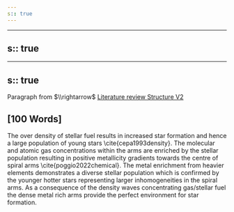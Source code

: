 ```yaml
---
s:: true
---
```

---
s:: true
---
---
s:: true
---
Paragraph from $\\rightarrow$ [Literature review Structure V2](./Literature%20review%20Structure%20V2.md)

## [100 Words]

The over density of stellar fuel results in increased star formation and hence a large population of young stars \\cite{cepa1993density}. The molecular and atomic gas concentrations within the arms are enriched by the stellar population resulting in positive metallicity gradients towards the centre of spiral arms \\cite{poggio2022chemical}. The metal enrichment from heavier elements demonstrates a diverse stellar population which is confirmed by the younger hotter stars representing larger inhomogeneities in the spiral arms. As a consequence of the density waves concentrating gas/stellar fuel the dense metal rich arms provide the perfect environment for star formation.